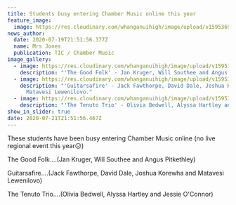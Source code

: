 ```yaml
---
title: Students busy entering Chamber Music online this year
feature_image:
  image: https://res.cloudinary.com/whanganuihigh/image/upload/v1595369008/News/29178257_1833206260032223_4568873337744261120_n.png
news_author:
  date: 2020-07-19T21:51:56.377Z
  name: Mrs Jones
  publication: TIC / Chamber Music
image_gallery:
  - image: https://res.cloudinary.com/whanganuihigh/image/upload/v1595368415/News/115823917_975206042901734_2230809945445802712_n.jpg
    description: "'The Good Folk' - Jan Kruger, Will Southee and Angus Pitkethley."
  - image: https://res.cloudinary.com/whanganuihigh/image/upload/v1595368435/News/115699240_975206082901730_5284638809151604420_n.jpg
    description: "'Guitarsafire' - Jack Fawthorpe, David Dale, Joshua Korewha and
      Matavesi Lewenilovo."
  - image: https://res.cloudinary.com/whanganuihigh/image/upload/v1595368456/News/108082786_975206122901726_8868118542853816803_n.jpg
    description: "'The Tenuto Trio' - Olivia Bedwell, Alyssa Hartley and Jessie O'Connor."
show_in_slider: true
date: 2020-07-21T21:51:56.467Z
---
```

These students have been busy entering Chamber Music online (no live regional event this year😥) 

The Good Folk....(Jan Kruger, Will Southee and Angus Pitkethley)  

Guitarsafire....(Jack Fawthorpe, David Dale, Joshua Korewha and Matavesi Lewenilovo)  

The Tenuto Trio....(Olivia Bedwell, Alyssa Hartley and Jessie O'Connor)
